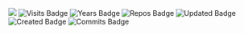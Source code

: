 ![](https://komarev.com/ghpvc/?username=Neroland&color=dc143c)
![Visits Badge](https://badges.pufler.dev/visits/Neroland/neroland)
![Years Badge](https://badges.pufler.dev/years/Neroland)<!--(https://badges.pufler.dev)-->
![Repos Badge](https://badges.pufler.dev/repos/Neroland)
![Updated Badge](https://badges.pufler.dev/updated/Neroland/neroland)
![Created Badge](https://badges.pufler.dev/created/Neroland/neroland)
![Commits Badge](https://badges.pufler.dev/commits/monthly/Neroland)

<!--
**Neroland/neroland** is a ✨ _special_ ✨ repository because its `README.md` (this file) appears on your GitHub profile.

Here are some ideas to get you started:

- 🔭 I’m currently working on ...
- 🌱 I’m currently learning ...
- 👯 I’m looking to collaborate on ...
- 🤔 I’m looking for help with ...
- 💬 Ask me about ...
- 📫 How to reach me: ...
- 😄 Pronouns: ...
- ⚡ Fun fact: ...
-->
